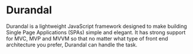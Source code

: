 # Durandal
Durandal is a lightweight JavaScript framework designed to make building Single Page Applications (SPAs) simple and elegant. It has strong support for MVC, MVP and MVVM so that no matter what type of front end architecture you prefer, Durandal can handle the task.


